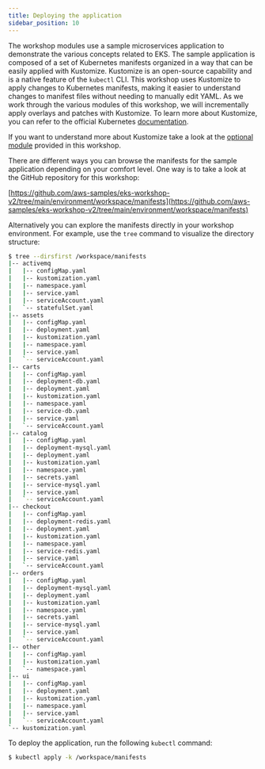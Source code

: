 ```yaml
---
title: Deploying the application
sidebar_position: 10
---
```


The workshop modules use a sample microservices application to demonstrate the various concepts related to EKS. The sample application is composed of a set of Kubernetes manifests organized in a way that can be easily applied with Kustomize. Kustomize is an open-source capability and is a native feature of the `kubectl` CLI. This workshop uses Kustomize to apply changes to Kubernetes manifests, making it easier to understand changes to manifest files without needing to manually edit YAML. As we work through the various modules of this workshop, we will incrementally apply overlays and patches with Kustomize. To learn more about Kustomize, you can refer to the official Kubernetes [documentation](https://kubernetes.io/docs/tasks/manage-kubernetes-objects/kustomization/).

If you want to understand more about Kustomize take a look at the [optional module](../kustomize.md) provided in this workshop.

There are different ways you can browse the manifests for the sample application depending on your comfort level. One way is to take a look at the GitHub repository for this workshop:

  [https://github.com/aws-samples/eks-workshop-v2/tree/main/environment/workspace/manifests](https://github.com/aws-samples/eks-workshop-v2/tree/main/environment/workspace/manifests)

Alternatively you can explore the manifests directly in your workshop environment. For example, use the `tree` command to visualize the directory structure:

```bash
$ tree --dirsfirst /workspace/manifests
|-- activemq
|   |-- configMap.yaml
|   |-- kustomization.yaml
|   |-- namespace.yaml
|   |-- service.yaml
|   |-- serviceAccount.yaml
|   `-- statefulSet.yaml
|-- assets
|   |-- configMap.yaml
|   |-- deployment.yaml
|   |-- kustomization.yaml
|   |-- namespace.yaml
|   |-- service.yaml
|   `-- serviceAccount.yaml
|-- carts
|   |-- configMap.yaml
|   |-- deployment-db.yaml
|   |-- deployment.yaml
|   |-- kustomization.yaml
|   |-- namespace.yaml
|   |-- service-db.yaml
|   |-- service.yaml
|   `-- serviceAccount.yaml
|-- catalog
|   |-- configMap.yaml
|   |-- deployment-mysql.yaml
|   |-- deployment.yaml
|   |-- kustomization.yaml
|   |-- namespace.yaml
|   |-- secrets.yaml
|   |-- service-mysql.yaml
|   |-- service.yaml
|   `-- serviceAccount.yaml
|-- checkout
|   |-- configMap.yaml
|   |-- deployment-redis.yaml
|   |-- deployment.yaml
|   |-- kustomization.yaml
|   |-- namespace.yaml
|   |-- service-redis.yaml
|   |-- service.yaml
|   `-- serviceAccount.yaml
|-- orders
|   |-- configMap.yaml
|   |-- deployment-mysql.yaml
|   |-- deployment.yaml
|   |-- kustomization.yaml
|   |-- namespace.yaml
|   |-- secrets.yaml
|   |-- service-mysql.yaml
|   |-- service.yaml
|   `-- serviceAccount.yaml
|-- other
|   |-- configMap.yaml
|   |-- kustomization.yaml
|   `-- namespace.yaml
|-- ui
|   |-- configMap.yaml
|   |-- deployment.yaml
|   |-- kustomization.yaml
|   |-- namespace.yaml
|   |-- service.yaml
|   `-- serviceAccount.yaml
`-- kustomization.yaml
```

To deploy the application, run the following `kubectl` command:

```bash timeout=300 wait=30
$ kubectl apply -k /workspace/manifests
```